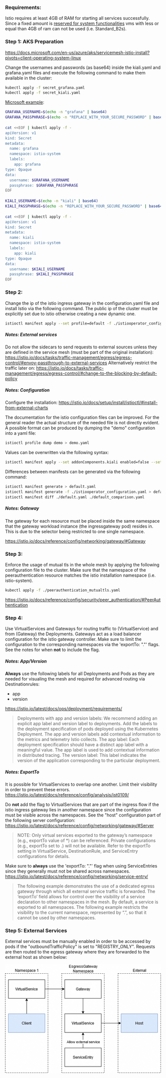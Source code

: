 ### Requirements:
Istio requires at least 4GB of RAM for starting all services successfully. Since a fixed amount is [reserved for system functionalities](https://docs.microsoft.com/en-us/azure/aks/concepts-clusters-workloads#resource-reservations) vms with less or equal than 4GB of ram can not be used (i.e. Standard_B2s).

### Step 1: AKS Preparation
https://docs.microsoft.com/en-us/azure/aks/servicemesh-istio-install?pivots=client-operating-system-linux

Change the usernames and passwords (as base64) inside the kiali.yaml and grafana.yaml files and execute the following command to make them available in the cluster:

```sh
kubectl apply -f secret_grafana.yaml
kubectl apply -f secret_kiali.yaml
```

[Microsoft example](https://docs.microsoft.com/en-us/azure/aks/servicemesh-istio-install?pivots=client-operating-system-linux#install-the-istio-components-on-aks):
```sh
GRAFANA_USERNAME=$(echo -n "grafana" | base64)
GRAFANA_PASSPHRASE=$(echo -n "REPLACE_WITH_YOUR_SECURE_PASSWORD" | base64)

cat <<EOF | kubectl apply -f -
apiVersion: v1
kind: Secret
metadata:
  name: grafana
  namespace: istio-system
  labels:
    app: grafana
type: Opaque
data:
  username: $GRAFANA_USERNAME
  passphrase: $GRAFANA_PASSPHRASE
EOF

KIALI_USERNAME=$(echo -n "kiali" | base64)
KIALI_PASSPHRASE=$(echo -n "REPLACE_WITH_YOUR_SECURE_PASSWORD" | base64)

cat <<EOF | kubectl apply -f -
apiVersion: v1
kind: Secret
metadata:
  name: kiali
  namespace: istio-system
  labels:
    app: kiali
type: Opaque
data:
  username: $KIALI_USERNAME
  passphrase: $KIALI_PASSPHRASE
EOF
```

### Step 2:
Change the ip of the istio ingress gateway in the configuration.yaml file and install Istio via the following command. The public ip of the cluster must be explicitly set due to istio otherwise creating a new dynamic one.

```sh
istioctl manifest apply --set profile=default -f ./istiooperator_configuration.yaml
```

##### Notes: External services
Do not allow the sidecars to send requests to external sources unless they are defined in the service mesh (must be part of the original installation):
https://istio.io/docs/tasks/traffic-management/egress/egress-control/#envoy-passthrough-to-external-services
Alternatively restrict the traffic later on:
https://istio.io/docs/tasks/traffic-management/egress/egress-control/#change-to-the-blocking-by-default-policy

##### Notes: Configuration
Configure the installation: https://istio.io/docs/setup/install/istioctl/#install-from-external-charts

The documentation for the istio configuration files can be improved. For the general reader the actual structure of the needed file is not directly evident. A possible format can be produced by dumping the "demo" configuration into a yaml file:

```sh
istioctl profile dump demo > demo.yaml
```

Values can be overwritten via the following syntax:

```sh
istioctl manifest apply --set addonComponents.kiali enabled=false --set...
```

Differences between manifests can be generated via the following command:

```sh
istioctl manifest generate > default.yaml
istioctl manifest generate -f ./istiooperator_configuration.yaml > default_comparison.yaml
istioctl manifest diff ./default.yaml ./default_comparison.yaml
```

##### Notes: Gateway
The gateway for each resource must be placed inside the same namespace that the gateway workload instance (the ingressgateway pod) resides in. This is due to the selector being restricted to one single namespace.

https://istio.io/docs/reference/config/networking/gateway/#Gateway

### Step 3:
Enforce the usage of mutual tls in the whole mesh by applying the following configuration file to the cluster. Make sure that the namespace of the peerauthentication resource matches the istio installation namespace (i.e. istio-system).

```sh
kubectl apply -f ./peerauthentication_mutualtls.yaml
```

https://istio.io/docs/reference/config/security/peer_authentication/#PeerAuthentication

### Step 4:
Use VirtualServices and Gateways for routing traffic to (VirtualService) and from (Gateway) the Deployments. Gateways act as a load balancer configuration for the istio gateway controller. Make sure to limit the configuration to the corresponding namespaces via the 'exportTo: "."' flags. See the notes for when **not** to include the flag.

##### Notes: App/Version
**Always** use the following labels for all Deployments and Pods as they are needed for visualing the mesh and required for advanced routing via Destinationrules:
- app
- version

https://istio.io/latest/docs/ops/deployment/requirements/
> Deployments with app and version labels: We recommend adding an explicit app label and version label to deployments. Add the labels to the deployment specification of pods deployed using the Kubernetes Deployment. The app and version labels add contextual information to the metrics and telemetry Istio collects.
> The app label: Each deployment specification should have a distinct app label with a meaningful value. The app label is used to add contextual information in distributed tracing.
> The version label: This label indicates the version of the application corresponding to the particular deployment.

##### Notes: ExportTo
It is possible for VirtualServices to overlap one another. Limit their visibility in order to prevent these errors.
https://istio.io/latest/docs/reference/config/analysis/ist0109/

Do **not** add the flag to VirtualServices that are part of the ingress flow if the istio ingress gateway lies in another namespace since the configuration must be visible across the namespaces. See the "host" configuration part of the following server configuration:
https://istio.io/latest/docs/reference/config/networking/gateway/#Server
> NOTE: Only virtual services exported to the gateway’s namespace (e.g., exportTo value of *) can be referenced. Private configurations (e.g., exportTo set to .) will not be available. Refer to the exportTo setting in VirtualService, DestinationRule, and ServiceEntry configurations for details.

Make sure to **always** use the 'exportTo: "."' flag when using ServiceEntries since they generally must not be shared across namespaces.
https://istio.io/latest/docs/reference/config/networking/service-entry/
> The following example demonstrates the use of a dedicated egress gateway through which all external service traffic is forwarded. The ‘exportTo’ field allows for control over the visibility of a service declaration to other namespaces in the mesh. By default, a service is exported to all namespaces. The following example restricts the visibility to the current namespace, represented by “.”, so that it cannot be used by other namespaces.

### Step 5: External Services
External services must be manually enabled in order to be accessed by pods if the "outboundTrafficPolicy" is set to "REGISTRY_ONLY". Requests are then routed to the egress gateway where they are forwarded to the external host as shown below:

<p align="center">
  <img width="511" height="352" src="https://github.com/p1387h/DevOps-Helpers/blob/master/Kubernetes/Azure/configure/istio/images/Flow.png">
</p>